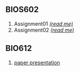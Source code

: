 

## BIOS602

1. Assignment01 [*(read me)*](https://heartofsaigon.github.io/coursework/BIOS602/05-assignment/01/assignment1S.html)
2.  Assignment02 [*(read me)*](https://heartofsaigon.github.io/coursework/BIOS602/05-assignment/02/answer_BIOS602Assignment2.html)

## BIO612

1. [paper presentation](https://heartofsaigon.github.io/coursework/student-lecture/presentation.html#/title-slide)
